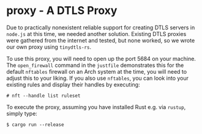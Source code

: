 # proxy - A DTLS Proxy

Due to practically nonexistent reliable support for creating DTLS servers in `node.js` at this time, we needed another solution. Existing DTLS proxies were gathered from the internet and tested, but none worked, so we wrote our own proxy using `tinydtls-rs`.

To use this proxy, you will need to open up the port 5684 on your machine. The `open_firewall` command in the `justfile` demonstrates this for the default `nftables` firewall on an Arch system at the time, you will need to adjust this to your liking. If you also use `nftables`, you can look into your existing rules and display their handles by executing:
```
# nft --handle list ruleset
```

To execute the proxy, assuming you have installed Rust e.g. via `rustup`, simply type:
```
$ cargo run --release
```
